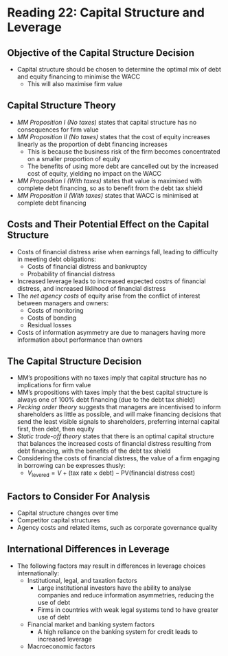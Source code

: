 # Reading 22: Capital Structure and Leverage

## Objective of the Capital Structure Decision

- Capital structure should be chosen to determine the optimal mix of debt and equity financing to minimise the WACC
  - This will also maximise firm value

## Capital Structure Theory

- *MM Proposition I (No taxes)* states that capital structure has no consequences for firm value
- *MM Proposition II (No taxes)* states that the cost of equity increases linearly as the proportion of debt financing increases
  - This is because the business risk of the firm becomes concentrated on a smaller proportion of equity
  - The benefits of using more debt are cancelled out by the increased cost of equity, yielding no impact on the WACC
- *MM Proposition I (With taxes)* states that value is maximised with complete debt financing, so as to benefit from the debt tax shield
- *MM Proposition II (With taxes)* states that WACC is minimised at complete debt financing

## Costs and Their Potential Effect on the Capital Structure

- Costs of financial distress arise when earnings fall, leading to difficulty in meeting debt obligations:
  - Costs of financial distress and bankruptcy
  - Probability of financial distress
- Increased leverage leads to increased expected costrs of financial distress, and increased liklihood of financial distress
- The *net agency costs* of equity arise from the conflict of interest between managers and owners:
  - Costs of monitoring
  - Costs of bonding
  - Residual losses
- Costs of information asymmetry are due to managers having more information about performance than owners

## The Capital Structure Decision

- MM’s propositions with no taxes imply that capital structure has no implications for firm value
- MM’s propositions with taxes imply that the best capital structure is always one of 100% debt financing (due to the debt tax shield)
- *Pecking order theory* suggests that managers are incentivised to inform shareholders as little as possible, and will make financing decisions that send the least visible signals to shareholders, preferring internal capital first, then debt, then equity
- *Static trade-off theory* states that there is an optimal capital structure that balances the increased costs of financial distress resulting from debt financing, with the benefits of the debt tax shield
- Considering the costs of financial distress, the value of a firm engaging in borrowing can be expresses thusly:
  - $V_\text{levered} = V + (\text{tax rate} \times \text{debt}) - \text{PV(financial distress cost)}$

## Factors to Consider For Analysis

- Capital structure changes over time
- Competitor capital structures
- Agency costs and related items, such as corporate governance quality

## International Differences in Leverage

- The following factors may result in differences in leverage choices internationally:
  - Institutional, legal, and taxation factors
    - Large institutional investors have the ability to analyse companies and reduce information asymmetries, reducing the use of debt
    - Firms in countries with weak legal systems tend to have greater use of debt
  - Financial market and banking system factors
    - A high reliance on the banking system for credit leads to increased leverage
  - Macroeconomic factors